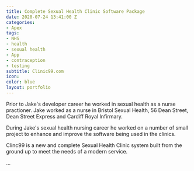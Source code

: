 ```yaml
---
title: Complete Sexual Health Clinic Software Package
date: 2020-07-24 13:41:00 Z
categories:
- Apex
tags:
- NHS
- health
- sexual health
- App
- contraception
- testing
subtitle: Clinic99.com
icon: 
color: blue
layout: portfolio
---
```


Prior to Jake's developer career he worked in sexual health as a nurse practioner.  Jake worked as a nurse in Bristol Sexual Health, 56 Dean Street, Dean Street Express and Cardiff Royal Infirmary.

During Jake's sexual health nursing career he worked on a number of small project to enhance and improve the software being used in the clinics.

Clinc99 is a new and complete Sexual Health Clinic system built from the ground up to meet the needs of a modern service.

...
